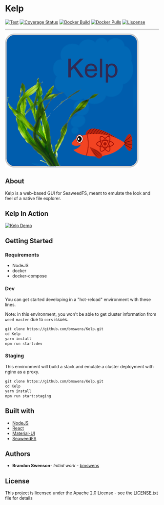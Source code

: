 # Kelp

[![Test](https://github.com/bmswens/Kelp/actions/workflows/test.yml/badge.svg?branch=master)](https://github.com/bmswens/Kelp/actions/workflows/test.yml)
[![Coverage Status](https://coveralls.io/repos/github/bmswens/Kelp/badge.svg?branch=master)](https://coveralls.io/github/bmswens/Kelp?branch=master)
[![Docker Build](https://img.shields.io/badge/Docker%20Build-Automated-brightgreen)](https://github.com/bmswens/Kelp/actions/workflows/build.yml)
[![Docker Pulls](https://img.shields.io/docker/pulls/bmswens/kelp)](https://hub.docker.com/repository/docker/bmswens/kelp)
[![Liscense](https://img.shields.io/github/license/bmswens/kelp)](https://github.com/bmswens/Kelp/blob/master/LICENSE.txt)

---

![Kelp Logo](https://github.com/bmswens/Kelp/blob/master/public/kelp.png?raw=true)

## About

Kelp is a web-based GUI for SeaweedFS, meant to emulate the look and feel of a native file explorer.

## Kelp In Action

[![Kelp Demo](https://img.youtube.com/vi/oHM-uwtsFUQ/0.jpg)](https://youtu.be/oHM-uwtsFUQ)

## Getting Started

### Requirements

 * NodeJS
 * docker
 * docker-compose


### Dev

You can get started developing in a "hot-reload" environment with these lines.

Note: in this environment, you won't be able to get cluster information from `weed master` due to `cors` issues. 
```
git clone https://github.com/bmswens/Kelp.git
cd Kelp
yarn install
npm run start:dev
```

### Staging
This environment will build a stack and emulate a cluster deployment with nginx as a proxy.
```
git clone https://github.com/bmswens/Kelp.git
cd Kelp
yarn install
npm run start:staging
```

## Built with

* [NodeJS](https://nodejs.org/)
* [React](https://reactjs.org/)
* [Material-UI](https://material-ui.com/)
* [SeaweedFS](https://github.com/chrislusf/seaweedfs)

## Authors

* **Brandon Swenson**- *Initial work* - [bmswens](https://github.com/bmswens)

## License

This project is licensed under the Apache 2.0 License - see the [LICENSE.txt](LICENSE.txt) file for details
